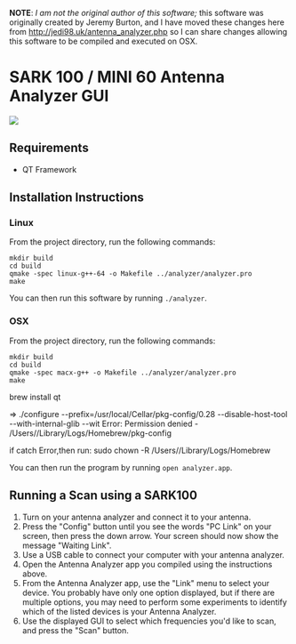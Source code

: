 **NOTE**: *I am not the original author of this software;* this software was
originally created by Jeremy Burton, and I have moved these changes
here from http://jedi98.uk/antenna_analyzer.php so I can share changes
allowing this software to be compiled and executed on OSX.

SARK 100 / MINI 60 Antenna Analyzer GUI
=======================================

![](http://jedi98.uk/images/Analyzer_Screenshot1.png)

Requirements
------------

* QT Framework


Installation Instructions
-------------------------

### Linux

From the project directory, run the following commands:

```
mkdir build
cd build
qmake -spec linux-g++-64 -o Makefile ../analyzer/analyzer.pro
make
```

You can then run this software by running `./analyzer`.

### OSX

From the project directory, run the following commands:

```
mkdir build
cd build
qmake -spec macx-g++ -o Makefile ../analyzer/analyzer.pro
make
```
brew install qt

=> ./configure --prefix=/usr/local/Cellar/pkg-config/0.28 --disable-host-tool --with-internal-glib --wit
Error: Permission denied - /Users/<YOURNAME>/Library/Logs/Homebrew/pkg-config

if catch Error,then run:
sudo chown -R <YOURNAME> /Users/<YOURNAME>/Library/Logs/Homebrew

You can then run the program by running `open analyzer.app`.


Running a Scan using a SARK100
------------------------------

1. Turn on your antenna analyzer and connect it to your antenna.
2. Press the "Config" button until you see the words "PC Link" on your screen, then press the down arrow.  Your screen should now show the message "Waiting Link".
3. Use a USB cable to connect your computer with your antenna analyzer.
4. Open the Antenna Analyzer app you compiled using the instructions above.
5. From the Antenna Analyzer app, use the "Link" menu to select your device.  You probably have only one option displayed, but if there are multiple options, you may need to perform some experiments to identify which of the listed devices is your Antenna Analyzer.
6. Use the displayed GUI to select which frequencies you'd like to scan, and press the "Scan" button.
